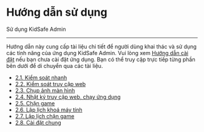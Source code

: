 # Hướng dẫn sử dụng

Sử dụng KidSafe Admin

---

Hướng dẫn này cung cấp tài liệu chi tiết để người dùng khai thác và sử dụng các tính năng của ứng dụng KidSafe Admin. Vui lòng xem [Hướng dẫn cài đặt](../install-guide) nếu bạn chưa cài đặt ứng dụng. Bạn có thể truy cập trực tiếp từng phần bên dưới để di chuyển qua các tài liệu.

-   [2.1. Kiểm soát nhanh](quick-control.md)
-   [2.2. Kiểm soát truy cập web](web-control.md)
-   [2.3. Chụp ảnh màn hình](screenshot.md)
-   [2.4. Nhật ký truy cập web, chạy ứng dụng](usage-history.md)
-   [2.5. Chặn game](game-blocking.md)
-   [2.6. Lập lịch khoá máy tính](schedule-pc.md)
-   [2.7. Lập lịch chặn game](schedule-game.md)
-   [2.8. Cài đặt chung](common-setting.md)

[Hướng dẫn cài đặt]: ../install-guide/install-on-phone.md
